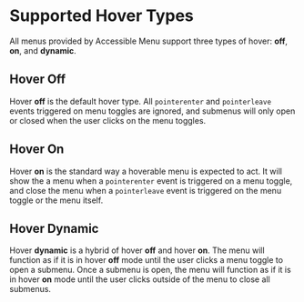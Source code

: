 # Supported Hover Types

All menus provided by Accessible Menu support three types of hover: **off**, **on**, and **dynamic**.

## Hover Off

Hover **off** is the default hover type. All `pointerenter` and `pointerleave` events triggered on menu toggles are ignored, and submenus will only open or closed when the user clicks on the menu toggles.

## Hover On

Hover **on** is the standard way a hoverable menu is expected to act. It will show the a menu when a `pointerenter` event is triggered on a menu toggle, and close the menu when a `pointerleave` event is triggered on the menu toggle or the menu itself.

## Hover Dynamic

Hover **dynamic** is a hybrid of hover **off** and hover **on**. The menu will function as if it is in hover **off** mode until the user clicks a menu toggle to open a submenu. Once a submenu is open, the menu will function as if it is in hover **on** mode until the user clicks outside of the menu to close all submenus.
